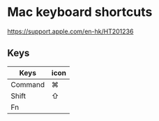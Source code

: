 # Mac keyboard shortcuts

<https://support.apple.com/en-hk/HT201236>

## Keys

|Keys| icon|
|--|--|
|Command| ⌘|
|Shift|   ⇧|
|Fn|&nbsp;|
